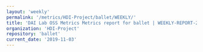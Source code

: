 ```yaml
---
layout: 'weekly'
permalink: '/metrics/HDI-Project/ballet/WEEKLY/'
title: 'DAI Lab OSS Metrics Metrics report for ballet | WEEKLY-REPORT-2019-11-03'
organization: 'HDI-Project'
repository: 'ballet'
current_date: '2019-11-03'
---
```


